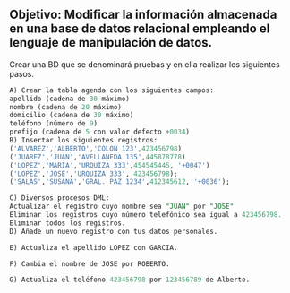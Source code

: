 ## Objetivo: Modificar la información almacenada en una base de datos relacional empleando el lenguaje de manipulación de datos.

Crear una BD que se denominará pruebas y en ella realizar los siguientes pasos.

```sql
A) Crear la tabla agenda con los siguientes campos:
apellido (cadena de 30 máximo)
nombre (cadena de 20 máximo)
domicilio (cadena de 30 máximo)
teléfono (número de 9)
prefijo (cadena de 5 con valor defecto +0034)
B) Insertar los siguientes registros:
('ALVAREZ','ALBERTO','COLON 123',423456798)
('JUAREZ','JUAN','AVELLANEDA 135',445878778)
('LOPEZ','MARIA','URQUIZA 333',454545445, '+0047')
('LOPEZ','JOSE','URQUIZA 333', 423456798);
('SALAS','SUSANA','GRAL. PAZ 1234',412345612, '+0036');

C) Diversos procesos DML:
Actualizar el registro cuyo nombre sea "JUAN" por "JOSE"
Eliminar los registros cuyo número telefónico sea igual a 423456798.
Eliminar todos los registros.
D) Añade un nuevo registro con tus datos personales.

E) Actualiza el apellido LOPEZ con GARCIA.

F) Cambia el nombre de JOSE por ROBERTO.

G) Actualiza el teléfono 423456798 por 123456789 de Alberto.